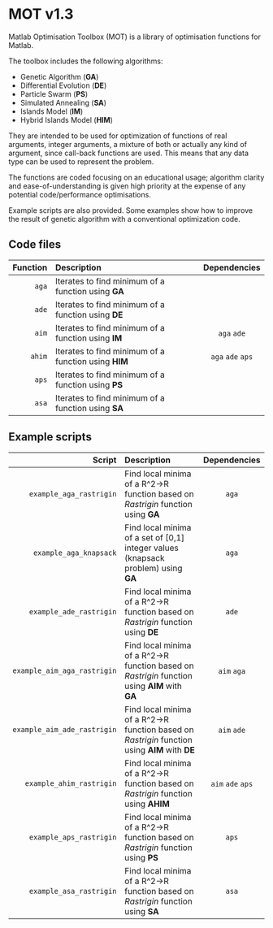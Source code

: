 MOT v1.3
========

Matlab Optimisation Toolbox (MOT) is a library of optimisation functions for Matlab.

The toolbox includes the following algorithms:

* Genetic Algorithm (**GA**)
* Differential Evolution (**DE**)
* Particle Swarm (**PS**)
* Simulated Annealing (**SA**)
* Islands Model (**IM**)
* Hybrid Islands Model (**HIM**)

They are intended to be used for optimization of functions of real arguments, integer arguments, a mixture of both or actually any kind of argument, since call-back functions are used. This means that any data type can be used to represent the problem.

The functions are coded focusing on an educational usage; algorithm clarity and ease-of-understanding is given high priority at the expense of any potential code/performance optimisations.

Example scripts are also provided. Some examples show how to improve the result of genetic algorithm with a conventional optimization code.

Code files
----------

| Function | Description | Dependencies
|---------:|:------------|:-----------:
| `aga` | Iterates to find minimum of a function using **GA** | 
| `ade` | Iterates to find minimum of a function using **DE** | 
| `aim` | Iterates to find minimum of a function using **IM** | `aga` `ade`
| `ahim` | Iterates to find minimum of a function using **HIM** | `aga` `ade` `aps`
| `aps` | Iterates to find minimum of a function using **PS** | 
| `asa` | Iterates to find minimum of a function using **SA** | 

Example scripts
---------------

| Script | Description | Dependencies
|--------:|:------------|:-----------:
| `example_aga_rastrigin` | Find local minima of a R^2->R function based on _Rastrigin_ function using **GA** | `aga`
| `example_aga_knapsack` | Find local minima of a set of [0,1] integer values (knapsack problem) using **GA** | `aga`
| `example_ade_rastrigin` | Find local minima of a R^2->R function based on _Rastrigin_ function using **DE** | `ade`
| `example_aim_aga_rastrigin` | Find local minima of a R^2->R function based on _Rastrigin_ function using **AIM** with **GA** | `aim` `aga`
| `example_aim_ade_rastrigin` | Find local minima of a R^2->R function based on _Rastrigin_ function using **AIM** with **DE** | `aim` `ade`
| `example_ahim_rastrigin` | Find local minima of a R^2->R function based on _Rastrigin_ function using **AHIM** | `aim` `ade` `aps`
| `example_aps_rastrigin` | Find local minima of a R^2->R function based on _Rastrigin_ function using **PS** | `aps`
| `example_asa_rastrigin` | Find local minima of a R^2->R function based on _Rastrigin_ function using **SA** | `asa`

